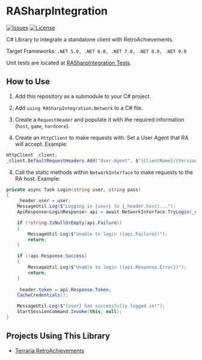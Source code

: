 # RASharpIntegration

[![Issues](https://img.shields.io/github/issues/timenoe/RASharpIntegration?style=flat-square)](https://github.com/timenoe/RASharpIntegration/issues)
[![License](https://img.shields.io/github/license/timenoe/RASharpIntegration?style=flat-square)](https://github.com/timenoe/RASharpIntegration/blob/master/LICENSE.md)

C# Library to integrate a standalone client with RetroAchievements.

Target Frameworks: `.NET 5.0, .NET 6.0, .NET 7.0, .NET 8.0, .NET 9.0`

Unit tests are located at [RASharpIntegration Tests](https://github.com/timenoe/RASharpIntegrationTests).

## How to Use

1. Add this repository as a submodule to your C# project.

2. Add `using RASharpIntegration.Network` to a C# file.

3. Create a `RequestHeader` and populate it with the required information (`host`, `game`, `hardcore`).

4. Create an `HttpClient` to make requests with. Set a User Agent that RA will accept. Example:

```csharp
HttpClient _client;
_client.DefaultRequestHeaders.Add("User-Agent", $"{ClientName}/{Version}");
```

4. Call the static methods within `NetworkInterface` to make requests to the RA host. Example:

```csharp
private async Task Login(string user, string pass)
{
    _header.user = user;
    MessageUtil.Log($"Logging in {user} to {_header.host}...");
    ApiResponse<LoginResponse> api = await NetworkInterface.TryLogin(_client, _header, pass);

    if (!string.IsNullOrEmpty(api.Failure))
    {
        MessageUtil.Log($"Unable to login ({api.Failure})");
        return;
    }

    if (!api.Response.Success)
    {
        MessageUtil.Log($"Unable to login ({api.Response.Error})");
        return;
    }
        
    _header.token = api.Response.Token;
    CacheCredentials();

    MessageUtil.Log($"{user} has successfully logged in!");
    StartSessionCommand.Invoke(this, null);
}
```

## Projects Using This Library

- [Terraria RetroAchievements](https://github.com/timenoe/Terraria-RetroAchievements)